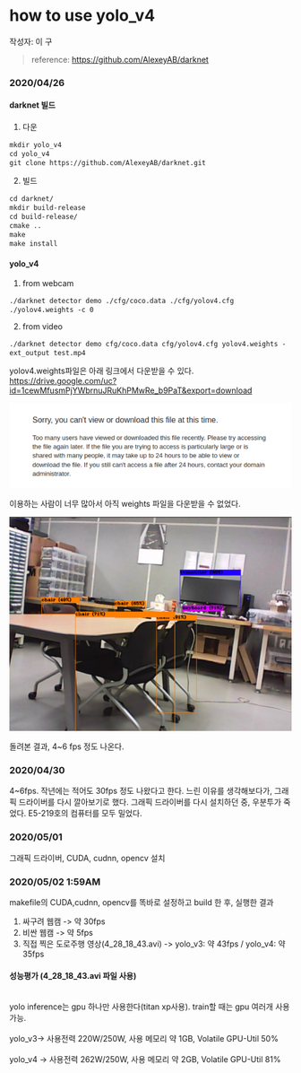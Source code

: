 # how to use yolo_v4
작성자: 이  구

> reference: https://github.com/AlexeyAB/darknet

### 2020/04/26 
#### darknet 빌드

1. 다운
~~~(bash)
mkdir yolo_v4
cd yolo_v4
git clone https://github.com/AlexeyAB/darknet.git
~~~

2. 빌드
~~~(bash)
cd darknet/
mkdir build-release
cd build-release/
cmake ..
make
make install
~~~

#### yolo_v4
1. from webcam
~~~(bash)
./darknet detector demo ./cfg/coco.data ./cfg/yolov4.cfg ./yolov4.weights -c 0
~~~

2. from video
~~~(bash)
./darknet detector demo cfg/coco.data cfg/yolov4.cfg yolov4.weights -ext_output test.mp4
~~~

yolov4.weights파일은 아래 링크에서 다운받을 수 있다.
https://drive.google.com/uc?id=1cewMfusmPjYWbrnuJRuKhPMwRe_b9PaT&export=download

![screenshot](/Vision/이구/img/screenshot.png)

이용하는 사람이 너무 많아서 아직 weights 파일을 다운받을 수 없었다.

![yolo_v4_test](/Vision/이구/img/yolo_v4_test.PNG)

돌려본 결과, 4~6 fps 정도 나온다.

### 2020/04/30
4~6fps. 작년에는 적어도 30fps 정도 나왔다고 한다. 느린 이유를 생각해보다가, 그래픽 드라이버를 다시 깔아보기로 했다.
그래픽 드라이버를 다시 설치하던 중, 우분투가 죽었다. E5-219호의 컴퓨터를 모두 밀었다.

### 2020/05/01
그래픽 드라이버, CUDA, cudnn, opencv 설치

### 2020/05/02 1:59AM
makefile의 CUDA,cudnn, opencv를 똑바로 설정하고 build 한 후, 실행한 결과
1. 싸구려 웹캠 -> 약 30fps
2. 비싼 웹캠 -> 약 5fps
3. 직접 찍은 도로주행 영상(4_28_18_43.avi) -> yolo_v3: 약 43fps / yolo_v4: 약 35fps

#### 성능평가 (4_28_18_43.avi 파일 사용)
<br>yolo inference는 gpu 하나만 사용한다(titan xp사용). train할 때는 gpu 여러개 사용 가능.</br>
<br>yolo_v3-> 사용전력 220W/250W, 사용 메모리 약 1GB, Volatile GPU-Util 50%</br>
<br>yolo_v4 -> 사용전력 262W/250W, 사용 메모리 약 2GB, Volatile GPU-Util 81%</br>





